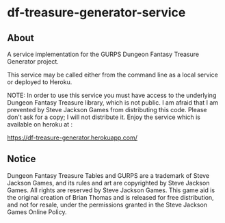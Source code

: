 # df-treasure-generator-service

## About

A service implementation for the GURPS Dungeon Fantasy Treasure 
Generator project.

This service may be called either from the command line as a 
local service or deployed to Heroku.

NOTE: In order to use this service you must have access to the underlying
Dungeon Fantasy Treasure library, which is not public. I am afraid that 
I am prevented by Steve Jackson Games from distributing this code. 
Please don't ask for a copy; I will not distribute it. Enjoy the service
which is available on heroku at :

https://df-treasure-generator.herokuapp.com/

## Notice

Dungeon Fantasy Treasure Tables and GURPS are a trademark of Steve Jackson 
Games, and its rules and art are copyrighted by Steve Jackson Games. All 
rights are reserved by Steve Jackson Games. This game aid is the original 
creation of Brian Thomas and is released for free distribution, and not for 
resale, under the permissions granted in the Steve Jackson Games Online 
Policy. 

